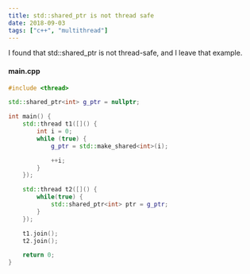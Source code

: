 ```yaml
---
title: std::shared_ptr is not thread safe
date: 2018-09-03
tags: ["c++", "multithread"]
---
```


I found that std::shared_ptr is not thread-safe, and I leave that example.

<!--more-->

#### main.cpp
```cpp
#include <thread>

std::shared_ptr<int> g_ptr = nullptr;

int main() {
	std::thread t1([]() {
		int i = 0;
		while (true) {
			g_ptr = std::make_shared<int>(i);

			++i;
		}
	});

	std::thread t2([]() {
		while(true) {
			std::shared_ptr<int> ptr = g_ptr;
		}
	});

	t1.join();
	t2.join();

	return 0;
}
```
